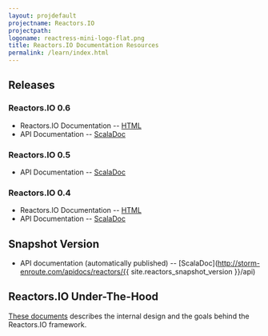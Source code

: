 ```yaml
---
layout: projdefault
projectname: Reactors.IO
projectpath: 
logoname: reactress-mini-logo-flat.png
title: Reactors.IO Documentation Resources
permalink: /learn/index.html
---
```




## Releases


### Reactors.IO 0.6

- Reactors.IO Documentation -- [HTML](/docs/0.6/)
- API Documentation -- [ScalaDoc](http://storm-enroute.com/apidocs/reactors/0.6-SNAPSHOT/api)


### Reactors.IO 0.5

- API Documentation -- [ScalaDoc](http://storm-enroute.com/apidocs/reactive-collections/0.5/api)


### Reactors.IO 0.4

- Reactors.IO Documentation -- [HTML](/docs/0.4/)
- API Documentation -- [ScalaDoc](http://storm-enroute.com/apidocs/reactive-collections/0.4/api)


## Snapshot Version

- API documentation (automatically published) -- [ScalaDoc](http://storm-enroute.com/apidocs/reactors/{{ site.reactors_snapshot_version }}/api)


## Reactors.IO Under-The-Hood

[These documents](/under-the-hood/) describes the internal design and the goals behind the Reactors.IO framework.
